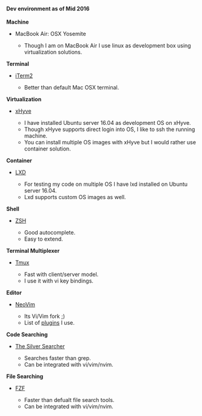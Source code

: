 #### Dev environment as of Mid 2016

**Machine**
- MacBook Air: OSX Yosemite

    - Though I am on MacBook Air I use linux as development box using virtualization solutions.


**Terminal**
- [iTerm2](https://www.iterm2.com/)

    - Better than default Mac OSX terminal.


**Virtualization**
- [xHyve](https://github.com/mist64/xhyve)

    - I have installed Ubuntu server 16.04 as development OS on xHyve.
    - Though xHyve supports direct login into OS, I like to ssh the running machine.
    - You can install multiple OS images with xHyve but I would rather use container solution.


**Container**
- [LXD](https://linuxcontainers.org/lxd/)

    - For testing my code on multiple OS I have lxd installed on Ubuntu server 16.04.
    - Lxd supports custom OS images as well.


**Shell**
- [ZSH](http://www.zsh.org/)

    - Good autocomplete.
    - Easy to extend.


**Terminal Multiplexer**
- [Tmux](https://tmux.github.io/)

    - Fast with client/server model.
    - I use it with vi key bindings.


**Editor**
- [NeoVim](https://neovim.io/)

    - Its Vi/Vim fork ;)
    - List of [plugins](https://github.com/pratz/dotfiles/blob/master/neovim/init.vim) I use.


**Code Searching**
- [The Silver Searcher](https://github.com/ggreer/the_silver_searcher)

    - Searches faster than grep.
    - Can be integrated with vi/vim/nvim.


**File Searching**
- [FZF](https://github.com/junegunn/fzf)

    - Faster than defualt file search tools.
    - Can be integrated with vi/vim/nvim.
